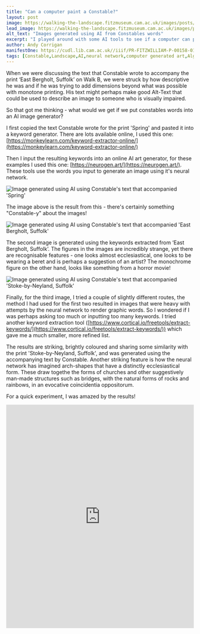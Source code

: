 ```yaml
---
title: "Can a computer paint a Constable?"
layout: post
image: https://walking-the-landscape.fitzmuseum.cam.ac.uk/images/posts/Constable-AI-02-ALL_preview.jpg
lead_image: https://walking-the-landscape.fitzmuseum.cam.ac.uk/images/posts/Constable-AI-02-ALL.jpg
alt_text: "Images generated using AI from Constables words"
excerpt: "I played around with some AI tools to see if a computer can paint a Constable..."
author: Andy Corrigan
manifestOne: https://cudl.lib.cam.ac.uk//iiif/PR-FITZWILLIAM-P-00158-01955
tags: [Constable,Landscape,AI,neural network,computer generated art,Algorithmic art,Computer Vision]
---
```

When we were discussing the text that Constable wrote to accompany the print ‘East Bergholt, Suffolk’ on Walk B, we were struck by how descriptive he was and if he was trying to add dimensions beyond what was possible with monotone printing. His text might perhaps make good Alt-Text that could be used to describe an image to someone who is visually impaired.

So that got me thinking - what would we get if we put constables words into an AI image generator?

I first copied the text Constable wrote for the print 'Spring' and pasted it into a keyword generator. There are lots available online, I used this one:
[https://monkeylearn.com/keyword-extractor-online/](https://monkeylearn.com/keyword-extractor-online/)

Then I input the resulting keywords into an online AI art generator, for these examples I used this one: [https://neurogen.art/](https://neurogen.art/). These tools use the words you input to generate an image using it's neural network.

![Image generated using AI using Constable's text that accompanied 'Spring']({{site.url}}/images/posts/Constable-AI-01-ALL.jpg)

The image above is the result from this - there's certainly something "Constable-y" about the images! 

![Image generated using AI using Constable's text that accompanied 'East Bergholt, Suffolk']({{site.url}}/images/posts/Constable-AI-02-ALL.jpg)

The second image is generated using the keywords extracted from ‘East Bergholt, Suffolk’. The figures in the images are incredibly strange, yet there are recognisable features - one looks almost ecclesiastical, one looks to be wearing a beret and is perhaps a suggestion of an artist? The monochrome figure on the other hand, looks like something from a horror movie! 

![Image generated using AI using Constable's text that accompanied 'Stoke-by-Neyland, Suffolk']({{site.url}}/images/posts/Constable-AI-03-ALL.jpg)

Finally, for the third image, I tried a couple of slightly different routes, the method I had used for the first two resulted in images that were heavy with attempts by the neural network to render graphic words. So I wondered if I was perhaps asking too much or inputting too many keywords. I tried another keyword extraction tool ([https://www.cortical.io/freetools/extract-keywords/](https://www.cortical.io/freetools/extract-keywords/)) which gave me a much smaller, more refined list. 

The results are striking, brightly coloured and sharing some similarity with the print 'Stoke-by-Neyland, Suffolk', and was generated using the accompanying text by Constable. Another striking feature is how the neural network has imagined arch-shapes that have a distinctly ecclesiastical form. These draw togethe the forms of churches and other suggestively man-made structures such as bridges, with the natural forms of rocks and rainbows, in an evocative coincidentia oppositorum.

For a quick experiment, I was amazed by the results!   

<iframe src="https://fitzmuseum.cam.ac.uk/uv.html#?manifest={{ page.manifestOne }}&c=0&m=0&cv=0&config=&locales=en-GB:English (GB),cy-GB:Cymraeg,fr-FR:Français (FR),pl-PL:Polski,sv-SE:Svenska&r=0" width="100%" height="600" allowfullscreen frameborder="0"></iframe>
